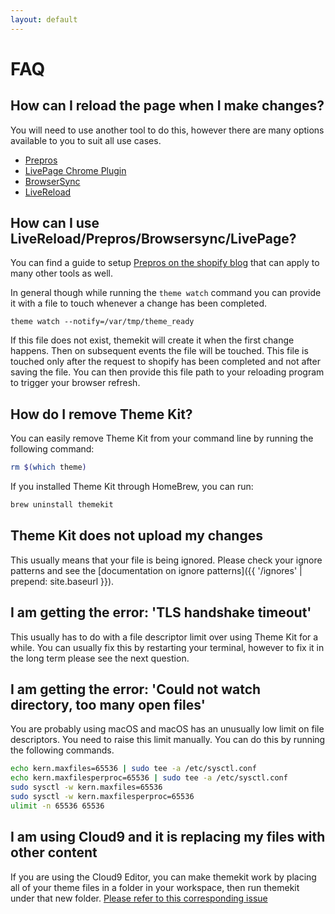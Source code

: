 ```yaml
---
layout: default
---
```

# FAQ

## How can I reload the page when I make changes?

You will need to use another tool to do this, however there are many options available
to you to suit all use cases.

- [Prepros](https://prepros.io/)
- [LivePage Chrome Plugin](https://livepage.mikerogers.io/)
- [BrowserSync](https://www.browsersync.io/)
- [LiveReload](http://livereload.com/)

## How can I use LiveReload/Prepros/Browsersync/LivePage?

You can find a guide to setup [Prepros on the shopify blog](https://www.shopify.com/partners/blog/live-reload-shopify-sass)
that can apply to many other tools as well.

In general though while running the `theme watch` command you can provide it with a
file to touch whenever a change has been completed.

```
theme watch --notify=/var/tmp/theme_ready
```

If this file does not exist, themekit will create it when the first change
happens. Then on subsequent events the file will be touched. This file is touched
only after the request to shopify has been completed and not after saving the file.
You can then provide this file path to your reloading program to trigger your browser
refresh.

## How do I remove Theme Kit?

You can easily remove Theme Kit from your command line by running the following
command:

```bash
rm $(which theme)
```

If you installed Theme Kit through HomeBrew, you can run:

```bash
brew uninstall themekit
```

## Theme Kit does not upload my changes

This usually means that your file is being ignored. Please check your ignore
patterns and see the [documentation on ignore patterns]({{ '/ignores' | prepend: site.baseurl }}).

## I am getting the error: 'TLS handshake timeout'

This usually has to do with a file descriptor limit over using Theme Kit for a
while. You can usually fix this by restarting your terminal, however to fix it
in the long term please see the next question.

## I am getting the error: 'Could not watch directory, too many open files'

You are probably using macOS and macOS has an unusually low limit on file descriptors.
You need to raise this limit manually. You can do this by running the following
commands.

```bash
echo kern.maxfiles=65536 | sudo tee -a /etc/sysctl.conf
echo kern.maxfilesperproc=65536 | sudo tee -a /etc/sysctl.conf
sudo sysctl -w kern.maxfiles=65536
sudo sysctl -w kern.maxfilesperproc=65536
ulimit -n 65536 65536
```

## I am using Cloud9 and it is replacing my files with other content

If you are using the Cloud9 Editor, you can make themekit work by placing all of
your theme files in a folder in your workspace, then run themekit under that new
folder. [Please refer to this corresponding issue](https://github.com/Shopify/themekit/issues/416)
